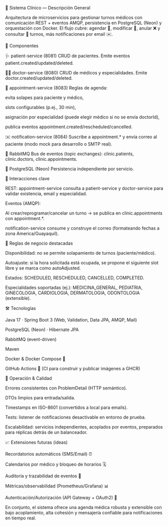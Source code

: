🏥 Sistema Clínico — Descripción General

Arquitectura de microservicios para gestionar turnos médicos con comunicación REST + eventos AMQP, persistencia en PostgreSQL (Neon) y orquestación con Docker. El flujo cubre: agendar 📅, modificar 🔄, anular ❌ y consultar 🔎 turnos, más notificaciones por email ✉️.

🧩 Componentes

🩺 patient-service (8081)
CRUD de pacientes. Emite eventos patient.created/updated/deleted.

🧑‍⚕️ doctor-service (8080)
CRUD de médicos y especialidades. Emite doctor.created/updated/deleted.

📅 appointment-service (8083)
Reglas de agenda:

evita solapes para paciente y médico,

slots configurables (p.ej., 30 min),

asignación por especialidad (puede elegir médico si no se envía doctorId),

publica eventos appointment.created/rescheduled/cancelled.

✉️ notification-service (8084)
Suscribe a appointment.* y envía correo al paciente (modo mock para desarrollo o SMTP real).

🐇 RabbitMQ
Bus de eventos (topic exchanges): clinic.patients, clinic.doctors, clinic.appointments.

🐘 PostgreSQL (Neon)
Persistencia independiente por servicio.

🔗 Interacciones clave

REST: appointment-service consulta a patient-service y doctor-service para validar existencia, email y especialidad.

Eventos (AMQP):

Al crear/reprogramar/cancelar un turno → se publica en clinic.appointments con appointment.*.

notification-service consume y construye el correo (formateando fechas a zona America/Guayaquil).

🧠 Reglas de negocio destacadas

Disponibilidad: no se permite solapamiento de turnos (paciente/médico).

Autoajuste: si la hora solicitada está ocupada, se propone el siguiente slot libre y se marca como autoAdjusted.

Estados: SCHEDULED, RESCHEDULED, CANCELLED, COMPLETED.

Especialidades soportadas (ej.): MEDICINA_GENERAL, PEDIATRIA, GINECOLOGIA, CARDIOLOGIA, DERMATOLOGIA, ODONTOLOGIA (extensible).

🛠️ Tecnologías

Java 17 · Spring Boot 3 (Web, Validation, Data JPA, AMQP, Mail)

PostgreSQL (Neon) · Hibernate JPA

RabbitMQ (event-driven)

Maven

Docker & Docker Compose 🐳

GitHub Actions 🚀 (CI para construir y publicar imágenes a GHCR)

🚦 Operación & Calidad

Errores consistentes con ProblemDetail (HTTP semántico).

DTOs limpios para entrada/salida.

Timestamps en ISO-8601 (convertidos a local para emails).

Tests: listener de notificaciones desactivable en entorno de prueba.

Escalabilidad: servicios independientes, acoplados por eventos, preparados para réplicas detrás de un balanceador.

📈 Extensiones futuras (ideas)

Recordatorios automáticos (SMS/Email) ⏰

Calendarios por médico y bloqueo de horarios 🗓️

Auditoría y trazabilidad de eventos 🧾

Métricas/observabilidad (Prometheus/Grafana) 📊

Autenticación/Autorización (API Gateway + OAuth2) 🔐

En conjunto, el sistema ofrece una agenda médica robusta y extensible con bajo acoplamiento, alta cohesión y mensajería confiable para notificaciones en tiempo real.